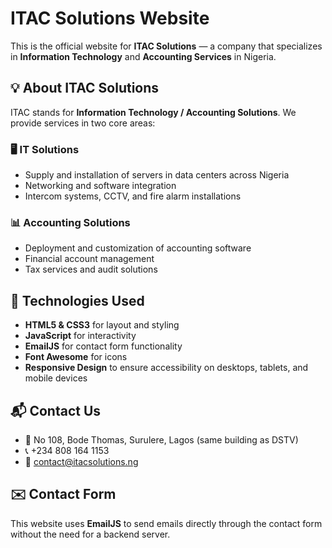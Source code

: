 # ITAC Solutions Website

This is the official website for **ITAC Solutions** — a company that specializes in **Information Technology** and **Accounting Services** in Nigeria.

## 💡 About ITAC Solutions

ITAC stands for **Information Technology / Accounting Solutions**. We provide services in two core areas:

### 🖥 IT Solutions
- Supply and installation of servers in data centers across Nigeria
- Networking and software integration
- Intercom systems, CCTV, and fire alarm installations

### 📊 Accounting Solutions
- Deployment and customization of accounting software
- Financial account management
- Tax services and audit solutions

## 🧰 Technologies Used

- **HTML5 & CSS3** for layout and styling
- **JavaScript** for interactivity
- **EmailJS** for contact form functionality
- **Font Awesome** for icons
- **Responsive Design** to ensure accessibility on desktops, tablets, and mobile devices

## 📬 Contact Us

- 📍 No 108, Bode Thomas, Surulere, Lagos (same building as DSTV)
- 📞 +234 808 164 1153
- 📧 contact@itacsolutions.ng

## ✉️ Contact Form

This website uses **EmailJS** to send emails directly through the contact form without the need for a backend server.
